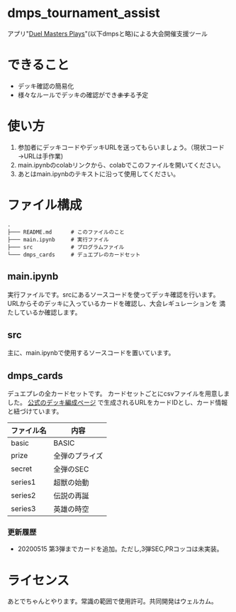 # dmps_tournament_assist
アプリ"[Duel Masters Plays](https://dmps.takaratomy.co.jp/)"(以下dmpsと略)による大会開催支援ツール

# できること
- デッキ確認の簡易化
- 様々なルールでデッキの確認ができ<s>ます</s>る予定

# 使い方
1. 参加者にデッキコードやデッキURLを送ってもらいましょう。（現状コード→URLは手作業)
1. main.ipynbのcolabリンクから、colabでこのファイルを開いてください。
1. あとはmain.ipynbのテキストに沿って使用してください。

# ファイル構成
~~~
.
├─── README.md      # このファイルのこと
├─── main.ipynb     # 実行ファイル
├─── src            # プログラムファイル
└─── dmps_cards     # デュエプレのカードセット  
~~~


## main.ipynb
実行ファイルです。srcにあるソースコードを使ってデッキ確認を行います。
URLからそのデッキに入っているカードを確認し、大会レギュレーションを
満たしているか確認します。

## src
主に、main.ipynbで使用するソースコードを置いています。

## dmps_cards
デュエプレの全カードセットです。
カードセットごとにcsvファイルを用意しました。
[公式のデッキ編成ページ](https://dmps.takaratomy.co.jp/deckbuilder/)
で生成されるURLをカードIDとし、カード情報と紐づけています。

| ファイル名 | 内容 |
| --- | --- |
| basic | BASIC |
| prize | 全弾のプライズ |
| secret | 全弾のSEC |
| series1 | 超獣の始動 |
| series2 | 伝説の再誕 |
| series3 | 英雄の時空 |

### 更新履歴
- 20200515 第3弾までカードを追加。ただし,3弾SEC,PRコッコは未実装。

# ライセンス
あとでちゃんとやります。常識の範囲で使用許可。共同開発はウェルカム。
